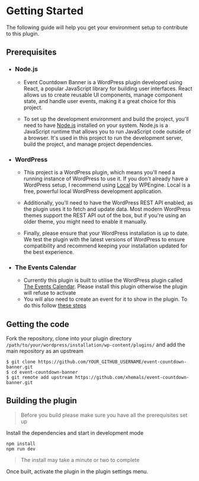 # Getting Started

The following guide will help you get your environment setup to contribute to this plugin.

## Prerequisites

-   ### Node.js

    -   Event Countdown Banner is a WordPress plugin developed using React, a popular JavaScript library for building user interfaces. React allows us to create reusable UI components, manage component state, and handle user events, making it a great choice for this project.

    -   To set up the development environment and build the project, you'll need to have [Node.js](https://nodejs.org) installed on your system. Node.js is a JavaScript runtime that allows you to run JavaScript code outside of a browser. It's used in this project to run the development server, build the project, and manage project dependencies.

-   ### WordPress

    -   This project is a WordPress plugin, which means you'll need a running instance of WordPress to use it. If you don't already have a WordPress setup, I recommend using [Local](https://localwp.com) by WPEngine. Local is a free, powerful local WordPress development application.

    -   Additionally, you'll need to have the WordPress REST API enabled, as the plugin uses it to fetch and update data. Most modern WordPress themes support the REST API out of the box, but if you're using an older theme, you might need to enable it manually.

    -   Finally, please ensure that your WordPress installation is up to date. We test the plugin with the latest versions of WordPress to ensure compatibility and recommend keeping your installation updated for the best experience.

-   ### The Events Calendar
    -   Currently this plugin is built to utilise the WordPress plugin called [The Events Calendar](https://wordpress.org/plugins/the-events-calendar/). Please install this plugin otherwise the plugin will refuse to activate
    -   You will also need to create an event for it to show in the plugin. To do this follow [these steps](/docs/the-events-calendar/createEvent.md)

## Getting the code

Fork the repository, clone into your plugin directory `/path/to/your/wordpress/installation/wp-content/plugins/` and add the main repository as an upstream

```
$ git clone https://github.com/YOUR_GITHUB_USERNAME/event-countdown-banner.git
$ cd event-countdown-banner
$ git remote add upstream https://github.com/xhemals/event-countdown-banner.git
```

## Building the plugin

> Before you build please make sure you have all the prerequisites set up

Install the dependencies and start in development mode

```
npm install
npm run dev
```

> The install may take a minute or two to complete

Once built, activate the plugin in the plugin settings menu.
